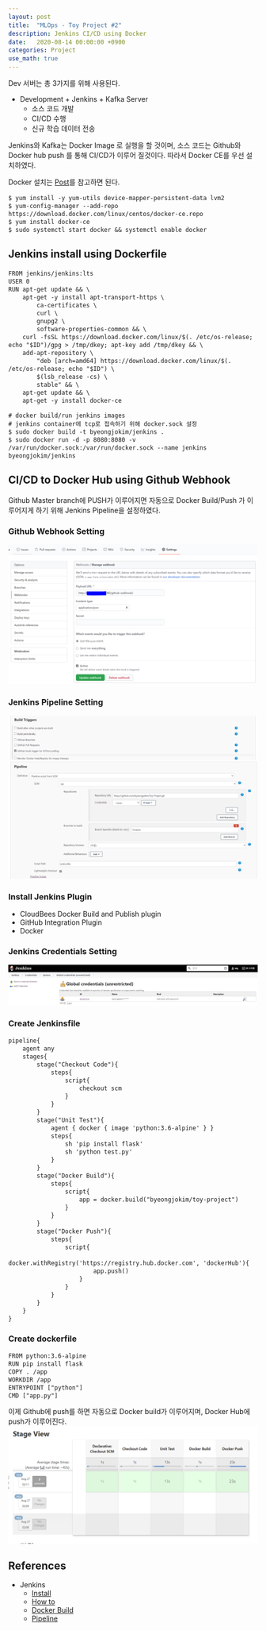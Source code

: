 ```yaml
---
layout: post
title:  "MLOps - Toy Project #2"
description: Jenkins CI/CD using Docker
date:   2020-08-14 00:00:00 +0900
categories: Project
use_math: true
---
```


Dev 서버는 총 3가지를 위해 사용된다.

- Development + Jenkins + Kafka Server
    - 소스 코드 개발
    - CI/CD 수행
    - 신규 학습 데이터 전송

Jenkins와 Kafka는 Docker Image 로 실행을 할 것이며, 소스 코드는 Github와 Docker hub push 를 통해 CI/CD가 이루어 질것이다. 따라서 Docker CE를 우선 설치하였다.

Docker 설치는 [Post](https://byeongjokim.github.io/posts/install-kubeflow/)를 참고하면 된다.

```
$ yum install -y yum-utils device-mapper-persistent-data lvm2
$ yum-config-manager --add-repo https://download.docker.com/linux/centos/docker-ce.repo
$ yum install docker-ce
$ sudo systemctl start docker && systemctl enable docker
```

## Jenkins install using Dockerfile
```
FROM jenkins/jenkins:lts
USER 0
RUN apt-get update && \
    apt-get -y install apt-transport-https \
        ca-certificates \
        curl \
        gnupg2 \
        software-properties-common && \
    curl -fsSL https://download.docker.com/linux/$(. /etc/os-release; echo "$ID")/gpg > /tmp/dkey; apt-key add /tmp/dkey && \
    add-apt-repository \
        "deb [arch=amd64] https://download.docker.com/linux/$(. /etc/os-release; echo "$ID") \
        $(lsb_release -cs) \
        stable" && \
    apt-get update && \
    apt-get -y install docker-ce
```
```
# docker build/run jenkins images
# jenkins container에 tcp로 접속하기 위해 docker.sock 설정
$ sudo docker build -t byeongjokim/jenkins .
$ sudo docker run -d -p 8080:8080 -v /var/run/docker.sock:/var/run/docker.sock --name jenkins byeongjokim/jenkins
```

## CI/CD to Docker Hub using Github Webhook
Github Master branch에 PUSH가 이루어지면 자동으로 Docker Build/Push 가 이루어지게 하기 위해 Jenkins Pipeline을 설정하였다.

### Github Webhook Setting
![settings0](https://raw.githubusercontent.com/byeongjokim/byeongjokim.github.io/master/assets/images/toy2/github_settings1.PNG)

### Jenkins Pipeline Setting
![settings1](https://raw.githubusercontent.com/byeongjokim/byeongjokim.github.io/master/assets/images/toy2/pipline_settings1.PNG)
![settings2](https://raw.githubusercontent.com/byeongjokim/byeongjokim.github.io/master/assets/images/toy2/pipline_settings2.PNG)

### Install Jenkins Plugin
- CloudBees Docker Build and Publish plugin
- GitHub Integration Plugin
- Docker

### Jenkins Credentials Setting
![settings1](https://raw.githubusercontent.com/byeongjokim/byeongjokim.github.io/master/assets/images/toy2/jenkins_settings.PNG)

### Create Jenkinsfile
```
pipeline{
    agent any
    stages{
        stage("Checkout Code"){
            steps{
                script{
                    checkout scm
                }
            }
        }
        stage("Unit Test"){
            agent { docker { image 'python:3.6-alpine' } }
            steps{
                sh 'pip install flask'
                sh 'python test.py'
            }
        }
        stage("Docker Build"){
            steps{
                script{
                    app = docker.build("byeongjokim/toy-project")
                }
            }
        }
        stage("Docker Push"){
            steps{
                script{
                    docker.withRegistry('https://registry.hub.docker.com', 'dockerHub'){
                        app.push()
                    }
                }
            }
        }
    }
}
```

### Create dockerfile
```
FROM python:3.6-alpine
RUN pip install flask
COPY . /app
WORKDIR /app
ENTRYPOINT ["python"]
CMD ["app.py"]
```

이제 Github에 push를 하면 자동으로 Docker build가 이루어지며, Docker Hub에 push가 이루어진다.
![result](https://raw.githubusercontent.com/byeongjokim/byeongjokim.github.io/master/assets/images/toy2/result.PNG)

## References
- Jenkins
    - [Install](https://shmoon.tistory.com/11)
    - [How to](https://www.youtube.com/watch?v=nMLQgXf8tZ0)
    - [Docker Build](https://www.youtube.com/watch?v=z32yzy4TrKM)
    - [Pipeline](https://dzone.com/articles/adding-a-github-webhook-in-your-jenkins-pipeline)


